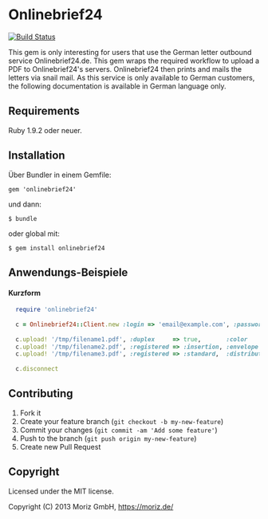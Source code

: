 # Onlinebrief24

[![Build Status](https://travis-ci.org/rmoriz/onlinebrief24.png)](https://travis-ci.org/rmoriz/onlinebrief24)

This gem is only interesting for users that use the German letter outbound service Onlinebrief24.de. This gem wraps the required workflow to upload a PDF to Onlinebrief24's servers. Onlinebrief24 then prints and mails the letters via snail mail. As this service is only available to German customers, the following documentation is available in German language only.

## Requirements

Ruby 1.9.2 oder neuer.

## Installation

Über Bundler in einem Gemfile:

    gem 'onlinebrief24'

und dann:

    $ bundle

oder global mit:

    $ gem install onlinebrief24

## Anwendungs-Beispiele

#### Kurzform
```ruby
  require 'onlinebrief24'
  
  c = Onlinebrief24::Client.new :login => 'email@example.com', :password => '123456'
  
  c.upload! '/tmp/filename1.pdf', :duplex     => true,       :color        => false
  c.upload! '/tmp/filename2.pdf', :registered => :insertion, :envelope     => :c4
  c.upload! '/tmp/filename3.pdf', :registered => :standard,  :distribution => :international
  
  c.disconnect
```


## Contributing

1. Fork it
2. Create your feature branch (`git checkout -b my-new-feature`)
3. Commit your changes (`git commit -am 'Add some feature'`)
4. Push to the branch (`git push origin my-new-feature`)
5. Create new Pull Request


## Copyright

Licensed under the MIT license.

Copyright (C) 2013 Moriz GmbH, https://moriz.de/

